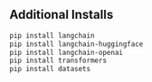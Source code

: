 
## Additional Installs

```bash
pip install langchain
pip install langchain-huggingface
pip install langchain-openai
pip install transformers
pip install datasets
```